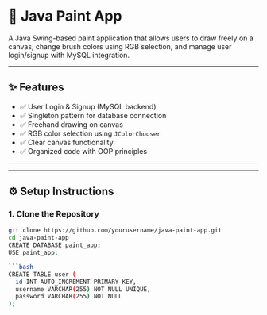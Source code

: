 # 🎨 Java Paint App

A Java Swing-based paint application that allows users to draw freely on a canvas, change brush colors using RGB selection, and manage user login/signup with MySQL integration.

---

## ✨ Features

- ✅ User Login & Signup (MySQL backend)
- ✅ Singleton pattern for database connection
- ✅ Freehand drawing on canvas
- ✅ RGB color selection using `JColorChooser`
- ✅ Clear canvas functionality
- ✅ Organized code with OOP principles

---

---

## ⚙️ Setup Instructions

### 1. Clone the Repository

```bash
git clone https://github.com/yourusername/java-paint-app.git
cd java-paint-app
CREATE DATABASE paint_app;
USE paint_app;

```bash
CREATE TABLE user (
  id INT AUTO_INCREMENT PRIMARY KEY,
  username VARCHAR(255) NOT NULL UNIQUE,
  password VARCHAR(255) NOT NULL
);
